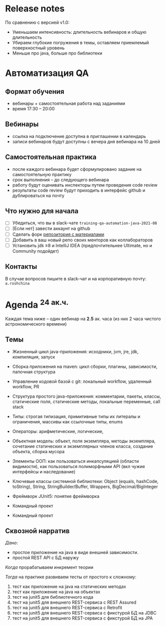 Release notes
=============
По сравнению с версией v1.0:
- Уменьшаем интенсивность: длительность вебинаров и общую длительность
- Убираем глубокие погружения в темы, оставляем приемлемый поверхностный уровень
- Меньше про java, больше про библиотеки

Автоматизация QA 
================

Формат обучения
---------------
- вебинары + самостоятельная работа над заданиями
- время 17:30 – 20:00

Вебинары
-----------------------
- ссылка на подключение доступна в приглашении в календарь
- записи вебинаров будут доступны с вечера дня вебинара на 10 дней

Самостоятельная практика
------------------------
- после каждого вебинара будет сформулировано задание на самостоятельную практику
- срок выполнения – до следующего вебинара
- работу будут оценивать инспекторы путем проведения code review
- результаты code review будут приходить в интерфейс github и дублироваться на почту

Что нужно для начала
--------------------
- [ ] Убедиться, что вы в slack-чате `training-qa-automation-java-2021-08`
- [ ] [Если нет] завести аккаунт на github
- [ ] Сделать форк [репозитория с материалами](https://github.com/eugene-krivosheyev/qa-automation-java)
- [ ] Добавить в ваш новый репо своих менторов как коллабораторов
- [ ] Установить jdk ≥8 и IntelliJ IDEA (предпочтительнее Ultimate, но и Community подойдет)

Контакты
--------
В случае вопросов пишите в slack-чат и на корпоративную почту: `a.roshchina`


Agenda <sup>24 ак.ч.</sup>
======
Каждая тема ниже – один вебинар на **2.5** ак. часа (из них 2 часа чистого астрономического времени) 

Темы
----
- Жизненный цикл java-приложения: исходники, jvm, jre, jdk, компиляция, запуск
- Сборка приложения на maven: цикл сборки, плагины, зависимости, папочная структура
- Управление кодовой базой с git: локальный workflow, удаленный workflow, PR
- Структура простого java-приложения: комментарии, пакеты, классы, статические поля, статические методы, локальные переменные, call stack 
- Типы: строгая типизация, примитивные типы их литералы и ограничения, массивы как ссылочные типы, enums
- Операторы: арифметические, логические, 
- Объектная модель: объект, поля экземпляра, методы экземпляра, сочетание статических и экземплярных членов класса, создание объекта, сборка мусора
- Элементы ООП: как пользоваться инкапсуляцией (области видимости), как пользоваться полиморфными API (вкл чужие интерфейсы и наследование)
- Ключевые классы системной библиотеки: Object (equals, hashCode, toString), String, StringBuilder/Buffer, Wrappers, BigDecimal/BigInteger
- Фреймворк JUnit5: понятие фреймворка


- Командный проект
- Командный проект

Сквозной нарратив
-----------------
_Дано_: 
- простое приложение на java в виде внешней зависимости.
- простой REST API с БД наружу

_Когда_ прорабатываем инкремент теории

_Тогда_ на практике развиваем тесты от простого к сложному:
1. тест как приложение на java на статических методах
1. тест как приложение на java на объектах
1. тест на junit5 для библиотечного кода
1. тест на junit5 для внешнего REST-сервиса с REST Assured
1. тест на junit5 для внешнего REST-сервиса с Retrofit
1. тест на junit5 для внешнего REST-сервиса с фикстурой БД на JDBC
1. тест на junit5 для внешнего REST-сервиса с фикстурой БД на JPA
